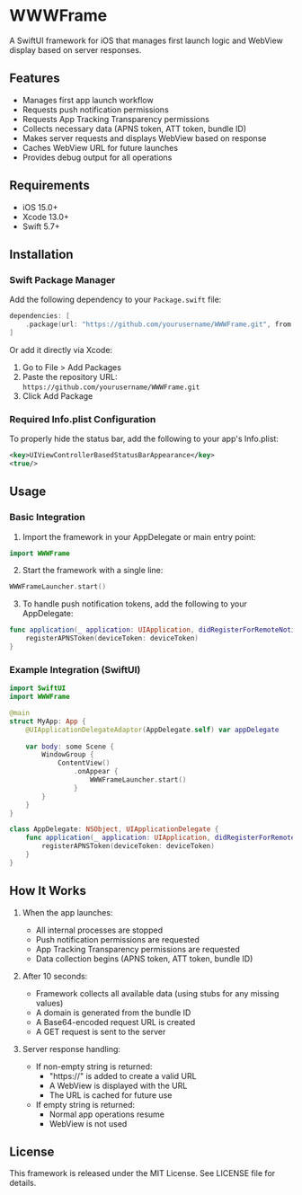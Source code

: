 # WWWFrame

A SwiftUI framework for iOS that manages first launch logic and WebView display based on server responses.

## Features

- Manages first app launch workflow
- Requests push notification permissions
- Requests App Tracking Transparency permissions
- Collects necessary data (APNS token, ATT token, bundle ID)
- Makes server requests and displays WebView based on response
- Caches WebView URL for future launches
- Provides debug output for all operations

## Requirements

- iOS 15.0+
- Xcode 13.0+
- Swift 5.7+

## Installation

### Swift Package Manager

Add the following dependency to your `Package.swift` file:

```swift
dependencies: [
    .package(url: "https://github.com/yourusername/WWWFrame.git", from: "1.0.0")
]
```

Or add it directly via Xcode:
1. Go to File > Add Packages
2. Paste the repository URL: `https://github.com/yourusername/WWWFrame.git`
3. Click Add Package

### Required Info.plist Configuration

To properly hide the status bar, add the following to your app's Info.plist:

```xml
<key>UIViewControllerBasedStatusBarAppearance</key>
<true/>
```

## Usage

### Basic Integration

1. Import the framework in your AppDelegate or main entry point:

```swift
import WWWFrame
```

2. Start the framework with a single line:

```swift
WWWFrameLauncher.start()
```

3. To handle push notification tokens, add the following to your AppDelegate:

```swift
func application(_ application: UIApplication, didRegisterForRemoteNotificationsWithDeviceToken deviceToken: Data) {
    registerAPNSToken(deviceToken: deviceToken)
}
```

### Example Integration (SwiftUI)

```swift
import SwiftUI
import WWWFrame

@main
struct MyApp: App {
    @UIApplicationDelegateAdaptor(AppDelegate.self) var appDelegate
    
    var body: some Scene {
        WindowGroup {
            ContentView()
                .onAppear {
                    WWWFrameLauncher.start()
                }
        }
    }
}

class AppDelegate: NSObject, UIApplicationDelegate {
    func application(_ application: UIApplication, didRegisterForRemoteNotificationsWithDeviceToken deviceToken: Data) {
        registerAPNSToken(deviceToken: deviceToken)
    }
}
```

## How It Works

1. When the app launches:
   - All internal processes are stopped
   - Push notification permissions are requested
   - App Tracking Transparency permissions are requested
   - Data collection begins (APNS token, ATT token, bundle ID)

2. After 10 seconds:
   - Framework collects all available data (using stubs for any missing values)
   - A domain is generated from the bundle ID
   - A Base64-encoded request URL is created
   - A GET request is sent to the server

3. Server response handling:
   - If non-empty string is returned: 
     - "https://" is added to create a valid URL
     - A WebView is displayed with the URL
     - The URL is cached for future use
   - If empty string is returned:
     - Normal app operations resume
     - WebView is not used

## License

This framework is released under the MIT License. See LICENSE file for details. 